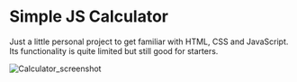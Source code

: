 # Simple JS Calculator

Just a little personal project to get familiar with HTML, CSS and JavaScript. Its functionality is quite limited but still good for starters.

![Calculator_screenshot](https://user-images.githubusercontent.com/61286976/75384509-82e12a80-58de-11ea-8787-f938f051254a.png)


